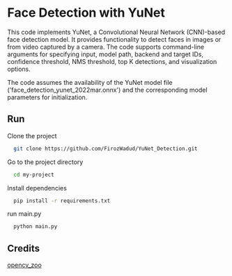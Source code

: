 
# Face Detection with YuNet

This code implements YuNet, a Convolutional Neural Network (CNN)-based face detection model. It provides functionality to detect faces in images or from video captured by a camera. The code supports command-line arguments for specifying input, model path, backend and target IDs, confidence threshold, NMS threshold, top K detections, and visualization options. 

The code assumes the availability of the YuNet model file ('face_detection_yunet_2022mar.onnx') and the corresponding model parameters for initialization.


## Run 

Clone the project

```bash
  git clone https://github.com/FirozWadud/YuNet_Detection.git
```

Go to the project directory

```bash
  cd my-project
```

Install dependencies

```bash
  pip install -r requirements.txt
```

run main.py

```bash
  python main.py
```


## Credits

[opencv_zoo](https://github.com/opencv/opencv_zoo)

